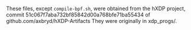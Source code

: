 These files, except `compile-bpf.sh`, were obtained from the hXDP project, commit 51c067f7aba732bf85842d00a768bfe71ba55434 of github.com/axbryd/hXDP-Artifacts
They were originally in xdp_progs/.
